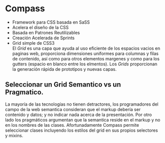 # Compass   

*   Framework para CSS basada en SaSS  
*   Acelera el diseño de la CSS  
*   Basada en Patrones Reutilizables  
*   Creación Acelerada de Sprints  
*   Grid simple de CSS3  
El *Grid* es una capa que ayuda al uso eficiente de los espacios vacios en paginas web, proporciona dimensiones uniformes para columnas y filas de contenido, así como para otros elementos margenes y como para los gutters (espacio en blanco entre los elmentos).
Los *Grids* proporcionan la generación rápida de prototipos y nuevas capas.  

## Seleccionar un Grid Semantico vs un Pragmatico.  

La mayoría de las tecnologías no tienen detractores, los programadores del campo de la web semantica consideran que el markup debería ser contenido y datos; y no indicar nada acerca de la presentación. Por otro lado los pragmáticos argumentan que la semantica reside en el markup y no en los nombres de las clases.
Afortunadamente Compass permite seleccionar clases incluyendo los estilos del grid en sus propios selectores y mixins.  
